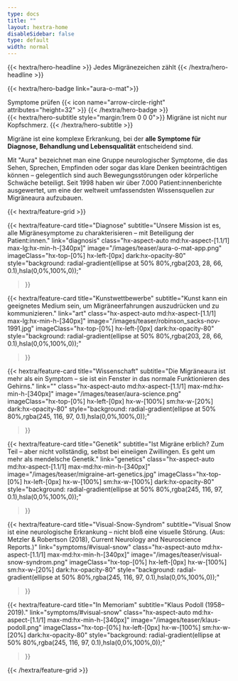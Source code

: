 ```yaml
---
type: docs
title: ""
layout: hextra-home
disableSidebar: false
type: default
width: normal
---
```



<!-- markdownlint-disable MD033 MD034-->

<div class="hx-mt-6 hx-mb-6">
{{< hextra/hero-headline >}}
Jedes Migränezeichen zählt
{{< /hextra/hero-headline >}}
</div>

{{< hextra/hero-badge link="aura-o-mat">}}
  <div class="hx-w-2 hx-h-2 hx-rounded-full hx-bg-primary-400"></div>
  <span class="hx-text-lg">Symptome prüfen</span>
  {{< icon name="arrow-circle-right" attributes="height=32" >}}
{{< /hextra/hero-badge >}}



<div class="hx-mb-12">
{{< hextra/hero-subtitle style="margin:1rem 0 0 0">}}
    Migräne ist nicht nur Kopfschmerz.
    {{< /hextra/hero-subtitle >}}
</div>

 Migräne ist eine komplexe Erkrankung, bei der **alle Symptome für Diagnose, Behandlung und Lebensqualität** entscheidend sind.

Mit "Aura" bezeichnet man eine Gruppe neurologischer Symptome, die das Sehen, Sprechen, Empfinden oder sogar das klare Denken beeinträchtigen können – gelegentlich sind auch Bewegungsstörungen oder körperliche Schwäche beteiligt. Seit 1998 haben wir über 7.000 Patient:innenberichte ausgewertet, um eine der weltweit umfassendsten Wissensquellen zur Migräneaura aufzubauen.

<div class="hx-mt-6"></div>




{{< hextra/feature-grid >}}

  {{< hextra/feature-card
    title="Diagnose"
    subtitle="Unsere Mission ist es, alle Migränesymptome zu charakterisieren – mit Beteiligung der Patient:innen."
    link="diagnosis"
    class="hx-aspect-auto md:hx-aspect-[1.1/1] max-lg:hx-min-h-[340px]"
    image="/images/teaser/aura-o-mat-app.png"
    imageClass="hx-top-[0%] hx-left-[0px]  dark:hx-opacity-80"
    style="background: radial-gradient(ellipse at 50% 80%,rgba(203, 28, 66, 0.1),hsla(0,0%,100%,0));"
  >}}

  {{< hextra/feature-card
    title="Kunstwettbewerbe"
    subtitle="Kunst kann ein geeignetes Medium sein, um Migräneerfahrungen auszudrücken und zu kommunizieren."
    link="art"
    class="hx-aspect-auto md:hx-aspect-[1.1/1] max-lg:hx-min-h-[340px]"
    image="/images/teaser/robinson_sacks-nov-1991.jpg"
    imageClass="hx-top-[0%] hx-left-[0px]  dark:hx-opacity-80"
    style="background: radial-gradient(ellipse at 50% 80%,rgba(203, 28, 66, 0.1),hsla(0,0%,100%,0));"
  >}}

<!--

  {{< hextra/feature-card
    title="Quantified Self"
    subtitle="Einfache Methoden, um deine Migräneaura zu messen und dein Gehirn besser zu verstehen."
    link="doc/reference/reference-environment-variables"
    class="hx-aspect-auto md:hx-aspect-[1.1/1] max-md:hx-min-h-[340px]"
    image="/images/teaser/hassenstein-measurements.jpg"
    imageClass="hx-top-[0%] hx-left-[0px] dark:hx-opacity-80"
    style="background: radial-gradient(ellipse at 50% 80%,rgba(58, 56, 113, 0.1),hsla(0,0%,100%,0));"
  >}}

  {{< hextra/feature-card
    title="Behandlung"
    subtitle="Medikamente, Neuromodulation und digitale Therapeutika – es gibt viele Optionen."
    link="tx"
    class="hx-aspect-auto md:hx-aspect-[1.1/1] max-lg:hx-min-h-[340px]"
    image="/images/teaser/elektrisches-kopfbad.png"
    imageClass="hx-top-[0%] hx-left-[0px]  dark:hx-opacity-80"
    style="background: radial-gradient(ellipse at 50% 80%,rgba(203, 28, 66, 0.1),hsla(0,0%,100%,0));"
  >}}

-->

  {{< hextra/feature-card
    title="Wissenschaft"
    subtitle="Die Migräneaura ist mehr als ein Symptom – sie ist ein Fenster in das normale Funktionieren des Gehirns."
    link=""
    class="hx-aspect-auto md:hx-aspect-[1.1/1] max-md:hx-min-h-[340px]"
    image="/images/teaser/aura-science.png"
    imageClass="hx-top-[0%] hx-left-[0px]  hx-w-[100%] sm:hx-w-[20%] dark:hx-opacity-80"
    style="background: radial-gradient(ellipse at 50% 80%,rgba(245, 116, 97, 0.1),hsla(0,0%,100%,0));"
  >}}

  {{< hextra/feature-card
    title="Genetik"
    subtitle="Ist Migräne erblich? Zum Teil – aber nicht vollständig, selbst bei eineiigen Zwillingen. Es geht um mehr als mendelsche Genetik."
    link="genetics"
    class="hx-aspect-auto md:hx-aspect-[1.1/1] max-md:hx-min-h-[340px]"
    image="/images/teaser/migraine-art-genetics.jpg"
    imageClass="hx-top-[0%] hx-left-[0px] hx-w-[100%] sm:hx-w-[100%] dark:hx-opacity-80"
    style="background: radial-gradient(ellipse at 50% 80%,rgba(245, 116, 97, 0.1),hsla(0,0%,100%,0));"
  >}}

  {{< hextra/feature-card
    title="Visual-Snow-Syndrom"
    subtitle="Visual Snow ist eine neurologische Erkrankung – nicht bloß eine visuelle Störung. (Aus: Metzler & Robertson (2018), Current Neurology and Neuroscience Reports.)"
    link="symptoms/#visual-snow"
    class="hx-aspect-auto md:hx-aspect-[1.1/1] max-md:hx-min-h-[340px]"
    image="/images/teaser/visual-snow-syndrom.png"
    imageClass="hx-top-[0%] hx-left-[0px]  hx-w-[100%] sm:hx-w-[20%] dark:hx-opacity-80"
    style="background: radial-gradient(ellipse at 50% 80%,rgba(245, 116, 97, 0.1),hsla(0,0%,100%,0));"
  >}}

  {{< hextra/feature-card
    title="In Memoriam"
    subtitle="Klaus Podoll (1958–2019)."
    link="symptoms/#visual-snow"
    class="hx-aspect-auto md:hx-aspect-[1.1/1] max-md:hx-min-h-[340px]"
    image="/images/teaser/klaus-podoll.png"
    imageClass="hx-top-[0%] hx-left-[0px]  hx-w-[100%] sm:hx-w-[20%] dark:hx-opacity-80"
    style="background: radial-gradient(ellipse at 50% 80%,rgba(245, 116, 97, 0.1),hsla(0,0%,100%,0));"
  >}}

{{< /hextra/feature-grid >}}
